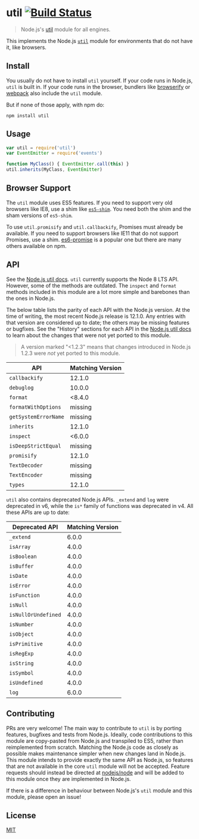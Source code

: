 # util [![Build Status](https://travis-ci.org/browserify/node-util.png?branch=master)](https://travis-ci.org/browserify/node-util)

> Node.js's [util][util] module for all engines.

This implements the Node.js [`util`][util] module for environments that do not have it, like browsers.

## Install

You usually do not have to install `util` yourself. If your code runs in Node.js, `util` is built in. If your code runs in the browser, bundlers like [browserify](https://github.com/browserify/browserify) or [webpack](https://github.com/webpack/webpack) also include the `util` module.

But if none of those apply, with npm do:

```shell
npm install util
```

## Usage

```javascript
var util = require('util')
var EventEmitter = require('events')

function MyClass() { EventEmitter.call(this) }
util.inherits(MyClass, EventEmitter)
```

## Browser Support

The `util` module uses ES5 features. If you need to support very old browsers like IE8, use a shim like [`es5-shim`](https://www.npmjs.com/package/es5-shim). You need both the shim and the sham versions of `es5-shim`.

To use `util.promisify` and `util.callbackify`, Promises must already be available. If you need to support browsers like IE11 that do not support Promises, use a shim. [es6-promise](https://github.com/stefanpenner/es6-promise) is a popular one but there are many others available on npm.

## API

See the [Node.js util docs][util].  `util` currently supports the Node 8 LTS API. However, some of the methods are outdated. The `inspect` and `format` methods included in this module are a lot more simple and barebones than the ones in Node.js.

The below table lists the parity of each API with the Node.js version. At the time of writing, the most recent Node.js release is 12.1.0. Any entries with that version are considered up to date; the others may be missing features or bugfixes. See the "History" sections for each API in the [Node.js util docs][util] to learn about the changes that were not yet ported to this module.

> A version marked "<1.2.3" means that changes introduced in Node.js 1.2.3 were _not_ yet ported to this module.

| API | Matching Version |
|-|-|
| `callbackify` | 12.1.0 |
| `debuglog` | 10.0.0 |
| `format` | <8.4.0 |
| `formatWithOptions` | missing |
| `getSystemErrorName` | missing |
| `inherits` | 12.1.0 |
| `inspect` | <6.0.0 |
| `isDeepStrictEqual` | missing |
| `promisify` | 12.1.0 |
| `TextDecoder` | missing |
| `TextEncoder` | missing |
| `types` | 12.1.0 |

`util` also contains deprecated Node.js APIs. `_extend` and `log` were deprecated in v6, while the `is*` family of functions was deprecated in v4. All these APIs are up to date:

| Deprecated API | Matching Version |
|-|-|
| `_extend` | 6.0.0 |
| `isArray` | 4.0.0 |
| `isBoolean` | 4.0.0 |
| `isBuffer` | 4.0.0 |
| `isDate` | 4.0.0 |
| `isError` | 4.0.0 |
| `isFunction` | 4.0.0 |
| `isNull` | 4.0.0 |
| `isNullOrUndefined` | 4.0.0 |
| `isNumber` | 4.0.0 |
| `isObject` | 4.0.0 |
| `isPrimitive` | 4.0.0 |
| `isRegExp` | 4.0.0 |
| `isString` | 4.0.0 |
| `isSymbol` | 4.0.0 |
| `isUndefined` | 4.0.0 |
| `log` | 6.0.0 |

## Contributing

PRs are very welcome! The main way to contribute to `util` is by porting features, bugfixes and tests from Node.js. Ideally, code contributions to this module are copy-pasted from Node.js and transpiled to ES5, rather than reimplemented from scratch. Matching the Node.js code as closely as possible makes maintenance simpler when new changes land in Node.js.
This module intends to provide exactly the same API as Node.js, so features that are not available in the core `util` module will not be accepted. Feature requests should instead be directed at [nodejs/node](https://github.com/nodejs/node) and will be added to this module once they are implemented in Node.js.

If there is a difference in behaviour between Node.js's `util` module and this module, please open an issue!

## License

[MIT](./LICENSE)

[util]: https://nodejs.org/docs/latest-v8.x/api/util.html
